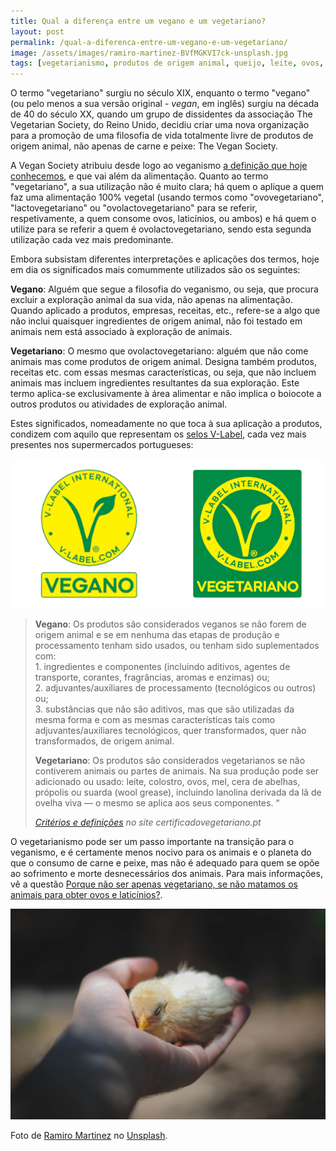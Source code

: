 ```yaml
---
title: Qual a diferença entre um vegano e um vegetariano?
layout: post
permalink: /qual-a-diferenca-entre-um-vegano-e-um-vegetariano/
image: /assets/images/ramiro-martinez-BVfMGKVI7ck-unsplash.jpg
tags: [vegetarianismo, produtos de origem animal, queijo, leite, ovos, filosofia de vida]
---
```

O termo "vegetariano" surgiu no século XIX, enquanto o termo "vegano" (ou pelo menos a sua versão original - *vegan*, em inglês) surgiu na década de 40 do século XX, quando um grupo de dissidentes da associação The Vegetarian Society, do Reino Unido, decidiu criar uma nova organização para a promoção de uma filosofia de vida totalmente livre de produtos de origem animal, não apenas de carne e peixe: The Vegan Society.

A Vegan Society atribuiu desde logo ao veganismo [a definição que hoje conhecemos](/o-que-e-o-veganismo/), e que vai além da alimentação. Quanto ao termo "vegetariano", a sua utilização não é muito clara; há quem o aplique a quem faz uma alimentação 100% vegetal (usando termos como "ovovegetariano", "lactovegetariano" ou "ovolactovegetariano" para se referir, respetivamente, a quem consome ovos, laticínios, ou ambos) e há quem o utilize para se referir a quem é ovolactovegetariano, sendo esta segunda utilização cada vez mais predominante.

Embora subsistam diferentes interpretações e aplicações dos termos, hoje em dia os significados mais comummente utilizados são os seguintes:

**Vegano**: Alguém que segue a filosofia do veganismo, ou seja, que procura excluir a exploração animal da sua vida, não apenas na alimentação. Quando aplicado a produtos, empresas, receitas, etc., refere-se a algo que não inclui quaisquer ingredientes de origem animal, não foi testado em animais nem está associado à exploração de animais.

**Vegetariano**: O mesmo que ovolactovegetariano: alguém que não come animais mas come produtos de origem animal. Designa também produtos, receitas etc. com essas mesmas características, ou seja, que não incluem animais mas incluem ingredientes resultantes da sua exploração. Este termo aplica-se exclusivamente à área alimentar e não implica o boiocote a outros produtos ou atividades de exploração animal.

Estes significados, nomeadamente no que toca à sua aplicação a produtos, condizem com aquilo que representam os [selos V-Label](https://www.certificadovegetariano.pt/), cada vez mais presentes nos supermercados portugueses:

<center>
<img src="/assets/images/v-label.png" title="Os dois V-Label: vegano e vegetariano" alt="Imagem dos dois V-Label: vegano e vegetariano">
</center>

<blockquote>
  <p>
<b>Vegano</b>: Os produtos são considerados veganos se não forem de origem animal e se em nenhuma das etapas de produção e processamento tenham sido usados, ou tenham sido suplementados com:
<br />1. ingredientes e componentes (incluindo aditivos, agentes de transporte, corantes, fragrâncias, aromas e enzimas) ou;
<br />2. adjuvantes/auxiliares de processamento (tecnológicos ou outros) ou;
<br />3. substâncias que não são aditivos, mas que são utilizadas da mesma forma e com as mesmas características tais como adjuvantes/auxiliares tecnológicos, quer transformados, quer não transformados, de origem animal.</p>

<p><b>Vegetariano</b>: Os produtos são considerados vegetarianos se não contiverem animais ou partes de animais. Na sua produção pode ser adicionado ou usado: leite, colostro, ovos, mel, cera de abelhas, própolis ou suarda (wool grease), incluindo lanolina derivada da lã de ovelha viva — o mesmo se aplica aos seus componentes. &#8220;</p>

<cite><a href="https://www.certificadovegetariano.pt/sobre/#criterios">Critérios e definições</a> no site certificadovegetariano.pt</cite>
</blockquote>

O vegetarianismo pode ser um passo importante na transição para o veganismo, e é certamente menos nocivo para os animais e o planeta do que o consumo de carne e peixe, mas não é adequado para quem se opõe ao sofrimento e morte desnecessários dos animais. Para mais informações, vê a questão [Porque não ser apenas vegetariano, se não matamos os animais para obter ovos e laticínios?](/porque-nao-ser-apenas-vegetariano-se-nao-matamos-os-animais-para-obter-ovos-e-laticinios/).

![Imagem de uma mão segurando um pintaínho](/assets/images/ramiro-martinez-BVfMGKVI7ck-unsplash.jpg "Mão segurando um pintaínho")

<div class="img-caption">Foto de <a href="https://unsplash.com/@ramiro250?utm_source=unsplash&utm_medium=referral&utm_content=creditCopyText">Ramiro Martinez</a> no <a href="https://unsplash.com">Unsplash</a>.</div>


